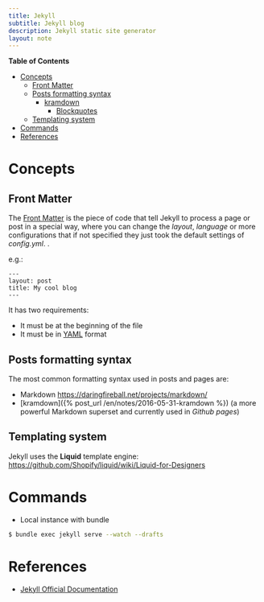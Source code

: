 ```yaml
---
title: Jekyll
subtitle: Jekyll blog
description: Jekyll static site generator
layout: note
---
```



<!-- markdown-toc start - Don't edit this section. Run M-x markdown-toc-generate-toc again -->
**Table of Contents**

- [Concepts](#concepts)
    - [Front Matter](#front-matter)
    - [Posts formatting syntax](#posts-formatting-syntax)
        - [kramdown](#kramdown)
            - [Blockquotes](#blockquotes)
    - [Templating system](#templating-system)
- [Commands](#commands)
- [References](#references)

<!-- markdown-toc end -->

# Concepts

## Front Matter ##

The [Front Matter](https://jekyllrb.com/docs/frontmatter/) is the piece of code that tell Jekyll to process a page or post in a special way, where you can change the _layout_, _language_ or more configurations that if not specified they just took the default settings of _config.yml_.
. 

e.g.:

```
---
layout: post
title: My cool blog
---
```

It has two requirements:

+ It must be at the beginning of the file
+ It must be in [YAML](http://yaml.org/) format

## Posts formatting syntax ##

The most common formatting syntax used in posts and pages are:

+ Markdown <https://daringfireball.net/projects/markdown/>
+ [kramdown]({% post_url /en/notes/2016-05-31-kramdown %}) (a more powerful Markdown superset and currently used in _Github pages_)

## Templating system ##

Jekyll uses the __Liquid__ template engine: <https://github.com/Shopify/liquid/wiki/Liquid-for-Designers>



# Commands

* Local instance with bundle

~~~ bash
$ bundle exec jekyll serve --watch --drafts
~~~ 

References
==========

+ [Jekyll Official Documentation](https://jekyllrb.com/docs/home/)

